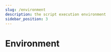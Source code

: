 ```yaml
---
slug: /environment
description: the script execution environment
sidebar_position: 3
---
```


# Environment
